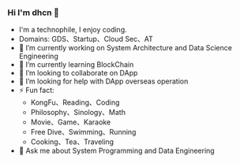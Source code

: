 ### Hi I'm dhcn 👋

- I'm a technophile, I enjoy coding.
- Domains: GDS、Startup、Cloud Sec、AT
- 🔭 I’m currently working on System Architecture and Data Science Engineering
- 🌱 I’m currently learning BlockChain
- 👯 I’m looking to collaborate on DApp
- 🤔 I’m looking for help with DApp overseas operation
- ⚡ Fun fact:
  - KongFu、Reading、Coding
  - Philosophy、Sinology、Math
  - Movie、Game、Karaoke
  - Free Dive、Swimming、Running
  - Cooking、Tea、Traveling
- 💬 Ask me about System Programming and Data Engineering
<!--
**dhcn/dhcn** is a ✨ _special_ ✨ repository because its `README.md` (this file) appears on your GitHub profile.

Here are some ideas to get you started:
- Education:Bachelor of CS, BUAA




- 📫 How to reach me: ...
- 😄 Pronouns: ...
 ...
-->
